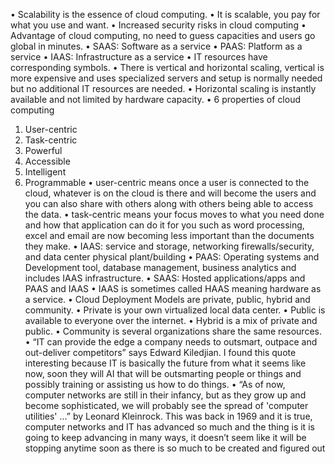 •	Scalability is the essence of cloud computing.
•	It is scalable, you pay for what you use and want.
•	Increased security risks in cloud computing
•	Advantage of cloud computing, no need to guess capacities and users go global in minutes.
•	SAAS: Software as a service
•	PAAS: Platform as a service
•	IAAS: Infrastructure as a service
•	IT resources have corresponding symbols.
•	There is vertical and horizontal scaling, vertical is more expensive and uses specialized servers and setup is normally needed but no additional IT resources are needed.
•	Horizontal scaling is instantly available and not limited by hardware capacity.
•	6 properties of cloud computing
1.	User-centric
2.	Task-centric
3.	Powerful
4.	Accessible
5.	Intelligent
6.	Programmable
•	user-centric means once a user is connected to the cloud, whatever is on the cloud is there and will become the users and you can also share with others along with others being able to access the data.
•	task-centric means your focus moves to what you need done and how that application can do it for you such as word processing, excel and email are now becoming less important than the documents they make.
•	IAAS: service and storage, networking firewalls/security, and data center physical plant/building
•	PAAS: Operating systems and Development tool, database management, business analytics and includes IAAS infrastructure.
•	SAAS: Hosted applications/apps and PAAS and IAAS
•	IAAS is sometimes called HAAS meaning hardware as a service.
•	Cloud Deployment Models are private, public, hybrid and community.
•	Private is your own virtualized local data center.
•	Public is available to everyone over the internet.
•	Hybrid is a mix of private and public.
•	Community is several organizations share the same resources.
•	“IT can provide the edge a company needs to outsmart, outpace and out-deliver competitors” says Edward Kiledjian. I found this quote interesting because IT is basically the future from what it seems like now, soon they will AI that will be outsmarting people or things and possibly training or assisting us how to do things.
•	“As of now, computer networks are still in their infancy, but as they grow up and become sophisticated, we will probably see the spread of 'computer utilities' ...” by Leonard Kleinrock. This was back in 1969 and it is true, computer networks and IT has advanced so much and the thing is it is going to keep advancing in many ways, it doesn’t seem like it will be stopping anytime soon as there is so much to be created and figured out



